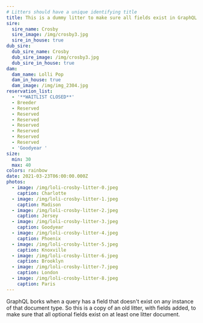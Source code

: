 ```yaml
---
# Litters should have a unique identifying title
title: This is a dummy litter to make sure all fields exist in GraphQL
sire:
  sire_name: Crosby
  sire_image: /img/crosby3.jpg
  sire_in_house: true
dub_sire:
  dub_sire_name: Crosby
  dub_sire_image: /img/crosby3.jpg
  dub_sire_in_house: true
dam:
  dam_name: Lolli Pop
  dam_in_house: true
  dam_image: /img/img_2304.jpg
reservation_list:
  - '**WAITLIST CLOSED**'
  - Breeder
  - Reserved
  - Reserved
  - Reserved
  - Reserved
  - Reserved
  - Reserved
  - Reserved
  - 'Goodyear '
size:
  min: 30
  max: 40
colors: rainbow
date: 2021-03-23T06:00:00.000Z
photos:
  - image: /img/loli-crosby-litter-0.jpeg
    caption: Charlotte
  - image: /img/loli-crosby-litter-1.jpeg
    caption: Madison
  - image: /img/loli-crosby-litter-2.jpeg
    caption: Jersey
  - image: /img/loli-crosby-litter-3.jpeg
    caption: Goodyear
  - image: /img/loli-crosby-litter-4.jpeg
    caption: Phoenix
  - image: /img/loli-crosby-litter-5.jpeg
    caption: Knoxville
  - image: /img/loli-crosby-litter-6.jpeg
    caption: Brooklyn
  - image: /img/loli-crosby-litter-7.jpeg
    caption: London
  - image: /img/loli-crosby-litter-8.jpeg
    caption: Paris
---
```


GraphQL borks when a query has a field that doesn't exist on any instance of that document type. So this is a copy of an old litter, with fields added, to make sure that all optional fields exist on at least one litter document.
